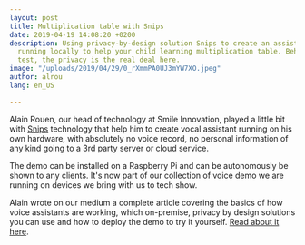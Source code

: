 ```yaml
---
layout: post
title: Multiplication table with Snips
date: 2019-04-19 14:08:20 +0200
description: Using privacy-by-design solution Snips to create an assistant skill,
  running locally to help your child learning multiplication table. Behind the fun
  test, the privacy is the real deal here.
image: "/uploads/2019/04/29/0_rXmmPA0UJ3mYW7XO.jpeg"
author: alrou
lang: en_US

---
```

Alain Rouen, our head of technology at Smile Innovation, played a little bit with [Snips](http://snips.ai) technology that help him to create vocal assistant running on his own hardware, with absolutely no voice record, no personal information of any kind going to a 3rd party server or cloud service. 

The demo can be installed on a Raspberry Pi and can be autonomously be shown to any clients. It's now part of our collection of voice demo we are running on devices we bring with us to tech show. 

Alain wrote on our medium a complete article covering the basics of how voice assistants are working, which on-premise, privacy by design solutions you can use and how to deploy the demo to try it yourself. [Read about it here](https://medium.com/smileinnovation/hey-snips-e4372508443e). 